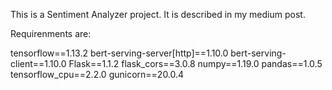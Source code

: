 This is a Sentiment Analyzer project. It is described in my medium post.

Requirenments are:

tensorflow==1.13.2
bert-serving-server[http]==1.10.0
bert-serving-client==1.10.0
Flask==1.1.2
flask_cors==3.0.8
numpy==1.19.0
pandas==1.0.5
tensorflow_cpu==2.2.0
gunicorn==20.0.4
